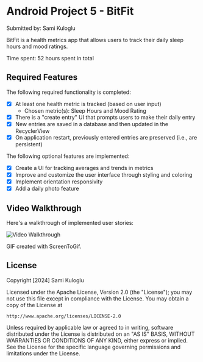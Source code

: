 # Android Project 5 - BitFit

Submitted by: Sami Kuloglu

BitFit is a health metrics app that allows users to track their daily sleep hours and mood ratings.

Time spent: 52 hours spent in total

## Required Features

The following required functionality is completed:

- [x] At least one health metric is tracked (based on user input)  
  - Chosen metric(s): Sleep Hours and Mood Rating
- [x] There is a "create entry" UI that prompts users to make their daily entry
- [x] New entries are saved in a database and then updated in the RecyclerView
- [x] On application restart, previously entered entries are preserved (i.e., are persistent)

The following optional features are implemented:

- [x] Create a UI for tracking averages and trends in metrics
- [x] Improve and customize the user interface through styling and coloring
- [x] Implement orientation responsivity
- [x] Add a daily photo feature

## Video Walkthrough

Here's a walkthrough of implemented user stories:

<img src='http://i.imgur.com/link/to/your/gif/file.gif' title='Video Walkthrough' width='' alt='Video Walkthrough' />

GIF created with ScreenToGif.


## License

Copyright [2024] Sami Kuloglu

Licensed under the Apache License, Version 2.0 (the "License");
you may not use this file except in compliance with the License.
You may obtain a copy of the License at

    http://www.apache.org/licenses/LICENSE-2.0

Unless required by applicable law or agreed to in writing, software
distributed under the License is distributed on an "AS IS" BASIS,
WITHOUT WARRANTIES OR CONDITIONS OF ANY KIND, either express or implied.
See the License for the specific language governing permissions and
limitations under the License.
